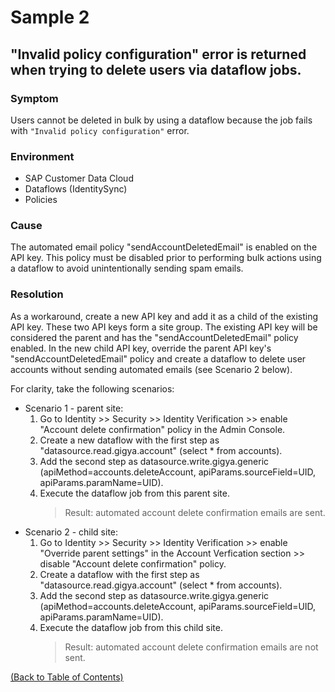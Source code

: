 # Sample 2

## "Invalid policy configuration" error is returned when trying to delete users via dataflow jobs.

### Symptom
Users cannot be deleted in bulk by using a dataflow because the job fails with `"Invalid policy configuration"` error.

### Environment
- SAP Customer Data Cloud
- Dataflows (IdentitySync)
- Policies

### Cause
The automated email policy "sendAccountDeletedEmail" is enabled on the API key. This policy must be disabled prior to performing bulk actions using a dataflow to avoid unintentionally sending spam emails.

### Resolution
As a workaround, create a new API key and add it as a child of the existing API key. These two API keys form a site group. The existing API key will be considered the parent and has the "sendAccountDeletedEmail" policy enabled. In the new child API key, override the parent API key's "sendAccountDeletedEmail" policy and create a dataflow to delete user accounts without sending automated emails (see Scenario 2 below).

For clarity, take the following scenarios:
- Scenario 1 - parent site:
  1. Go to Identity >> Security >> Identity Verification >> enable "Account delete confirmation" policy in the Admin Console. 
  2. Create a new dataflow with the first step as "datasource.read.gigya.account" (select * from accounts).
  3. Add the second step as datasource.write.gigya.generic (apiMethod=accounts.deleteAccount, apiParams.sourceField=UID, apiParams.paramName=UID).
  4. Execute the dataflow job from this parent site.
     > Result: automated account delete confirmation emails are sent.
- Scenario 2 - child site:
  1. Go to Identity >> Security >> Identity Verification >> enable "Override parent settings" in the Account Verfication section >> disable "Account delete confirmation" policy.
  2. Create a dataflow with the first step as "datasource.read.gigya.account" (select * from accounts).
  3. Add the second step as datasource.write.gigya.generic (apiMethod=accounts.deleteAccount, apiParams.sourceField=UID, apiParams.paramName=UID).
  4. Execute the dataflow job from this child site.
     > Result: automated account delete confirmation emails are not sent.

[(Back to Table of Contents)](README.md)
